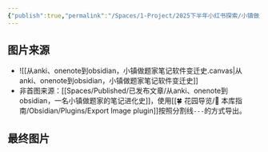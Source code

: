 ```yaml
---
{"publish":true,"permalink":"/Spaces/1-Project/2025下半年小红书探索/小镇做题家的笔记进化史.md","created":"2025-07-15","modified":"2025-07-15","cssclasses":""}
---
```



## 图片来源

- ![[从anki、onenote到obsidian，小镇做题家笔记软件变迁史.canvas|从anki、onenote到obsidian，小镇做题家笔记软件变迁史]]
- 非首图来源：[[Spaces/Published/已发布文章/从anki、onenote到obsidian，一名小镇做题家的笔记进化史]]，使用[[🍀 花园导览/🧰 本库指南/Obsidian/Plugins/Export Image plugin]]按照分割线`---`的方式导出。

## 最终图片


